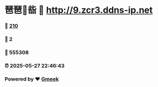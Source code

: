 # 琶琶🔭啙 :link: http://9.zcr3.ddns-ip.net 
### :page_facing_up: [210](http://9.zcr3.ddns-ip.net/tag.html) 
### :speech_balloon: 2 
### :hibiscus: 555308 
### :alarm_clock: 2025-05-27 22:46:43 
### Powered by :heart: [Gmeek](https://github.com/Meekdai/Gmeek)
